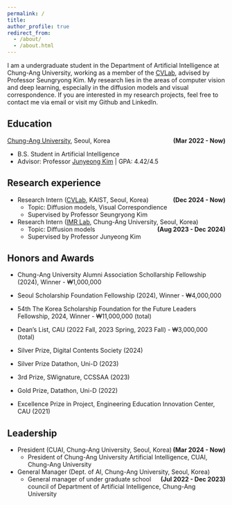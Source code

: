 ```yaml
---
permalink: /
title: 
author_profile: true
redirect_from: 
  - /about/
  - /about.html
---
```

I am a undergraduate student in the Department of Artificial Intelligence at Chung-Ang University, working as a member of the [CVLab](https://cvlab.kaist.ac.kr/home), advised by Professor Seungryong Kim. My research lies in the areas of computer vision and deep learning, especially in the diffusion models and visual correspondence. If you are interested in my research projects, feel free to contact me via email or visit my Github and LinkedIn.


## Education
[Chung-Ang University](https://neweng.cau.ac.kr/index.do), Seoul, Korea <span style="float: right; font-weight: bold;">(Mar 2022 - Now)</span>
- B.S. Student in Artificial Intelligence
- Advisor: Professor [Junyeong Kim](https://scholar.google.com/citations?user=pAww37cAAAAJ) \| GPA: 4.42/4.5


## Research experience
- Research Intern ([CVLab](https://cvlab.kaist.ac.kr/home), KAIST, Seoul, Korea) <span style="float: right; font-weight: bold;">(Dec 2024 - Now)</span>
  - Topic: Diffusion models, Visual Correspondience
  - Supervised by Professor Seungryong Kim
- Research Intern ([IMR Lab](https://sites.google.com/view/imr-lab), Chung-Ang University, Seoul, Korea) <span style="float: right; font-weight: bold;">(Aug 2023 - Dec 2024)</span>
  - Topic: Diffusion models
  - Supervised by Professor Junyeong Kim


## Honors and Awards
- Chung-Ang University Alumni Association Schollarship Fellowship (2024), Winner - ₩1,000,000
- Seoul Scholarship Foundation Fellowship (2024), Winner - ₩4,000,000
- 54th The Korea Scholarship Foundation for the Future Leaders Fellowship, 2024, Winner - ₩11,000,000 (total)
- Dean’s List, CAU (2022 Fall, 2023 Spring, 2023 Fall) - ₩3,000,000 (total)

- Silver Prize, Digital Contents Society (2024)
- Silver Prize Datathon, Uni-D (2023)
- 3rd Prize, SWignature, CCSSAA (2023)
- Gold Prize, Datathon, Uni-D (2022)
- Excellence Prize in Project, Engineering Education Innovation Center, CAU (2021)


## Leadership
- President (CUAI, Chung-Ang University, Seoul, Korea) <span style="float: right; font-weight: bold;">(Mar 2024 - Now)</span>
  - President of Chung-Ang University Artificial Intelligence, CUAI, Chung-Ang University
- General Manager (Dept. of AI, Chung-Ang University, Seoul, Korea) <span style="float: right; font-weight: bold;">(Jul 2022 - Dec 2023)</span>
  - General manager of under graduate school council of Department of Artificial Intelligence, Chung-Ang University